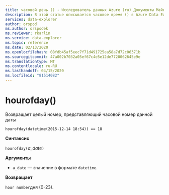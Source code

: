 ```yaml
---
title: часовой день () - Исследователь данных Azure (ru) Документы Майкрософт
description: В этой статье описывается часовое время () в Azure Data Explorer.
services: data-explorer
author: orspod
ms.author: orspodek
ms.reviewer: rkarlin
ms.service: data-explorer
ms.topic: reference
ms.date: 02/13/2020
ms.openlocfilehash: 08fdb45af5eec7f71d491725ea58a7d72c06371b
ms.sourcegitcommit: 47a002b7032a05ef67c4e5e12de7720062645e9e
ms.translationtype: MT
ms.contentlocale: ru-RU
ms.lasthandoff: 04/15/2020
ms.locfileid: "81514082"
---
```

# <a name="hourofday"></a>hourofday()

Возвращает целый номер, представляющий часовой номер данной даты

```kusto
hourofday(datetime(2015-12-14 18:54)) == 18
```

**Синтаксис**

`hourofday(`*a_date*`)`

**Аргументы**

* `a_date` — значение в формате `datetime`.

**Возвращает**

`hour number`дня (0-23).
